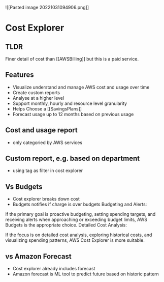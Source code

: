 ![[Pasted image 20221031094906.png]]
# Cost Explorer


## TLDR 
Finer detail of cost than [[AWSBilling]] but this is a paid service. 

## Features
- Visualize understand and manage AWS cost and usage over time
- Create custom reports
- Analyse at a higher level
- Support monthly, hourly and resource level granularity
- Helps Choose a [[SavingsPlans]]
- Forecast usage up to 12 months based on previous usage

## Cost and usage report
- only categoried by AWS services
## Custom report, e.g. based on department
- using tag as filter in cost explorer

## Vs Budgets
- Cost explorer breaks down cost
- Budgets notifies if charge is over budgets
Budgeting and Alerts:

If the primary goal is proactive budgeting, setting spending targets, and receiving alerts when approaching or exceeding budget limits, AWS Budgets is the appropriate choice.
Detailed Cost Analysis:

If the focus is on detailed cost analysis, exploring historical costs, and visualizing spending patterns, AWS Cost Explorer is more suitable.

## vs Amazon Forecast
- Cost explorer already includes forecast
- Amazon forecast is ML tool to predict future based on historic pattern